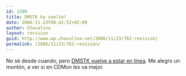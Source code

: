 ```yaml
---
id: 1208
title: DMSTK ha vuelto!
date: 2006-11-23T08:42:52+02:00
author: Chavalina
layout: revision
guid: http://www.wp.chavalina.net/2006/11/23/762-revision/
permalink: /2006/11/23/762-revision/
---
```

No sé desde cuando, pero <a href="http://www.domestika.org/" target="_blank">DMSTK vuelve a estar en l&iacute;nea</a>. Me alegro un montón, a ver si en CDMon les va mejor.